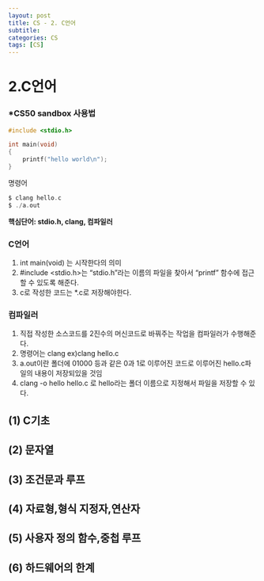 ```yaml
---
layout: post
title: CS - 2. C언어
subtitle: 
categories: CS
tags: [CS]
---
```


# 2.C언어

### *CS50 sandbox 사용법

```c
#include <stdio.h>

int main(void)
{
    printf("hello world\n");
}
```

명령어

```c
$ clang hello.c
$ ./a.out
```

**핵심단어: stdio.h, clang, 컴파일러**

### C언어

1. int main(void) 는 시작한다의 의미
2. #include <stdio.h>는 “stdio.h”라는 이름의 파일을 찾아서 “printf” 함수에 접근할 수 있도록 해준다.
3. c로 작성한 코드는 *.c로 저장해야한다.

### 컴파일러

1. 직접 작성한 소스코드를 2진수의 머신코드로 바꿔주는 작업을 컴파일러가 수행해준다.
2. 명령어는 clang ex)clang hello.c
3. a.out이란 폴더에 01000 등과 같은 0과 1로 이루어진 코드로 이루어진 hello.c파일의 내용이 저장되있을 것임
4. clang -o hello hello.c 로 hello라는 폴더 이름으로 지정해서 파일을 저장할 수 있다.

## (1) C기초

## (2) 문자열

## (3) 조건문과 루프

## (4) 자료형,형식 지정자,연산자

## (5) 사용자 정의 함수,중첩 루프

## (6) 하드웨어의 한계